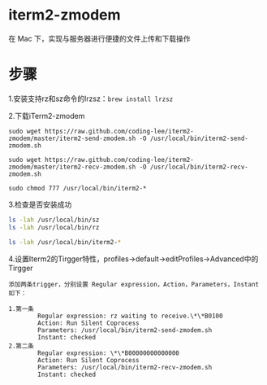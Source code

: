 # iterm2-zmodem
在 Mac 下，实现与服务器进行便捷的文件上传和下载操作

# 步骤

1.安装支持rz和sz命令的lrzsz：`brew install lrzsz`

2.下载iTerm2-zmodem
```
sudo wget https://raw.github.com/coding-lee/iterm2-zmodem/master/iterm2-send-zmodem.sh -O /usr/local/bin/iterm2-send-zmodem.sh

sudo wget https://raw.github.com/coding-lee/iterm2-zmodem/master/iterm2-recv-zmodem.sh -O /usr/local/bin/iterm2-recv-zmodem.sh

sudo chmod 777 /usr/local/bin/iterm2-*
```

3.检查是否安装成功

```bash
ls -lah /usr/local/bin/sz
ls -lah /usr/local/bin/rz

ls -lah /usr/local/bin/iterm2-*
```

4.设置Iterm2的Tirgger特性，profiles->default->editProfiles->Advanced中的Tirgger

    添加两条trigger，分别设置 Regular expression，Action，Parameters，Instant如下：

```
1.第一条
        Regular expression: rz waiting to receive.\*\*B0100
        Action: Run Silent Coprocess
        Parameters: /usr/local/bin/iterm2-send-zmodem.sh
        Instant: checked
2.第二条
        Regular expression: \*\*B00000000000000
        Action: Run Silent Coprocess
        Parameters: /usr/local/bin/iterm2-recv-zmodem.sh
        Instant: checked
```
